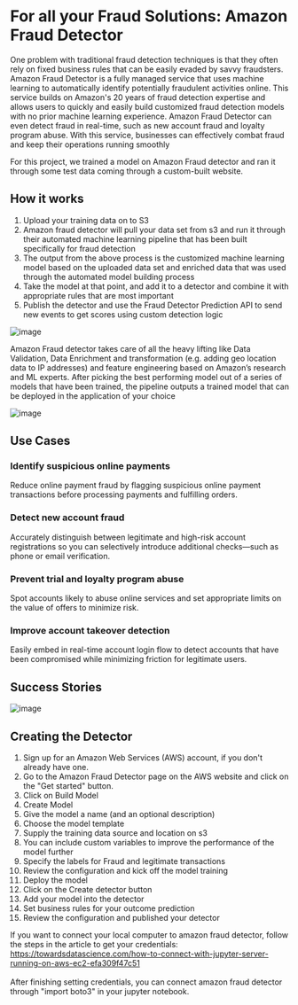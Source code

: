 # For all your Fraud Solutions: Amazon Fraud Detector


One problem with traditional fraud detection techniques is that they often rely on fixed business rules that can be easily evaded by savvy fraudsters. Amazon Fraud Detector is a fully managed service that uses machine learning to automatically identify potentially fraudulent activities online. This service builds on Amazon's 20 years of fraud detection expertise and allows users to quickly and easily build customized fraud detection models with no prior machine learning experience. Amazon Fraud Detector can even detect fraud in real-time, such as new account fraud and loyalty program abuse. With this service, businesses can effectively combat fraud and keep their operations running smoothly


For this project, we trained a model on Amazon Fraud detector and ran it through some test data coming through a custom-built website. 

<h2>How it works</h2>

1.	Upload your training data on to S3
2.	Amazon fraud detector will pull your data set from s3 and run it through their automated machine learning pipeline that has been built specifically for fraud detection
3.	The output from the above process is the customized machine learning model based on the uploaded data set and enriched data that was used through the automated model building process
4.	Take the model at that point, and add it to a detector and combine it with appropriate rules that are most important
5.	Publish the detector and use the Fraud Detector Prediction API to send new events to get scores using custom detection logic

![image](https://media.github.umn.edu/user/24709/files/aa29b5bc-52cc-4e7e-842c-a8c5272c5705)

Amazon Fraud detector takes care of all the heavy lifting like Data Validation, Data Enrichment and transformation (e.g. adding geo location data to IP addresses) and feature engineering based on Amazon’s research and ML experts. 
After picking the best performing model out of a series of models that have been trained, the pipeline outputs a trained model  that can be deployed in the application of your choice

![image](https://media.github.umn.edu/user/24709/files/5a491311-5e52-475c-a845-e6f334b962db)


<h2>Use Cases</h2>
<h3>Identify suspicious online payments</h3>
Reduce online payment fraud by flagging suspicious online payment transactions before processing payments and fulfilling orders.
<h3>Detect new account fraud</h3>
Accurately distinguish between legitimate and high-risk account registrations so you can selectively introduce additional checks—such as phone or email verification.
<h3>Prevent trial and loyalty program abuse</h3>
Spot accounts likely to abuse online services and set appropriate limits on the value of offers to minimize risk.
<h3>Improve account takeover detection</h3>
Easily embed in real-time account login flow to detect accounts that have been compromised while minimizing friction for legitimate users.

<h2>Success Stories</h2>

![image](https://media.github.umn.edu/user/24709/files/6ab90844-bbc6-41cd-a484-6137e09cba8e)


<h2>Creating the Detector</h2>

1.	Sign up for an Amazon Web Services (AWS) account, if you don't already have one.
2.	Go to the Amazon Fraud Detector page on the AWS website and click on the "Get started" button.
3.	Click on Build Model
4.	Create Model
5.	Give the model a name (and an optional description)
6.	Choose the model template
7.	Supply the training data source and location on s3
8.	You can include custom variables to improve the performance of the model further
9.	Specify the labels for Fraud and legitimate transactions
10.	Review the configuration and kick off the model training
11.	Deploy the model 
12.	Click on the Create detector button
13.	Add your model into the detector
14.	Set business rules for your outcome prediction
15.	Review the configuration and published your detector

If you want to connect your local computer to amazon fraud detector, follow the steps in the article to get your credentials: https://towardsdatascience.com/how-to-connect-with-jupyter-server-running-on-aws-ec2-efa309f47c51 <br><br>
After finishing setting credentials, you can connect amazon fraud detector through "import boto3" in your jupyter notebook.







